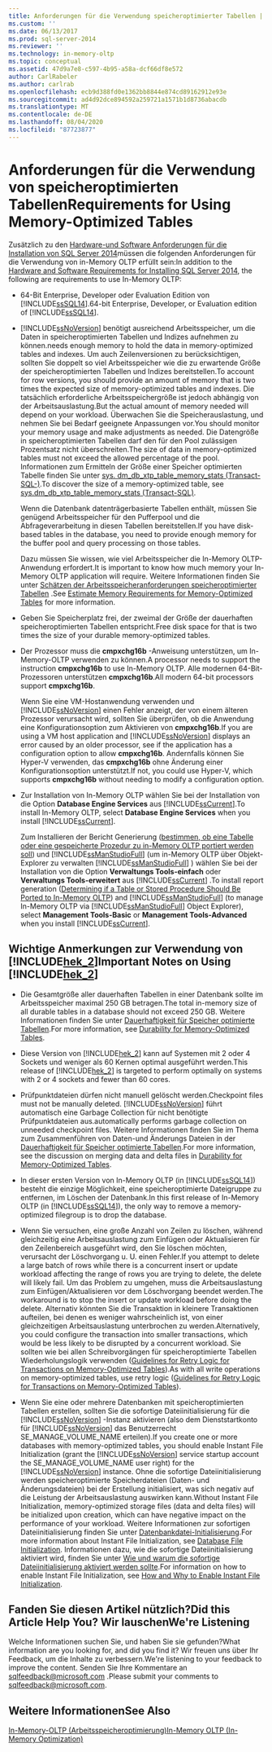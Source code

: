 ```yaml
---
title: Anforderungen für die Verwendung speicheroptimierter Tabellen | Microsoft-Dokumentation
ms.custom: ''
ms.date: 06/13/2017
ms.prod: sql-server-2014
ms.reviewer: ''
ms.technology: in-memory-oltp
ms.topic: conceptual
ms.assetid: 47d9a7e8-c597-4b95-a58a-dcf66df8e572
author: CarlRabeler
ms.author: carlrab
ms.openlocfilehash: ecb9d388fd0e1362bb8844e874cd89162912e93e
ms.sourcegitcommit: ad4d92dce894592a259721a1571b1d8736abacdb
ms.translationtype: MT
ms.contentlocale: de-DE
ms.lasthandoff: 08/04/2020
ms.locfileid: "87723877"
---
```

# <a name="requirements-for-using-memory-optimized-tables"></a><span data-ttu-id="9aadd-102">Anforderungen für die Verwendung von speicheroptimierten Tabellen</span><span class="sxs-lookup"><span data-stu-id="9aadd-102">Requirements for Using Memory-Optimized Tables</span></span>
  <span data-ttu-id="9aadd-103">Zusätzlich zu den [Hardware-und Software Anforderungen für die Installation von SQL Server 2014](../../sql-server/install/hardware-and-software-requirements-for-installing-sql-server.md)müssen die folgenden Anforderungen für die Verwendung von in-Memory OLTP erfüllt sein:</span><span class="sxs-lookup"><span data-stu-id="9aadd-103">In addition to the [Hardware and Software Requirements for Installing SQL Server 2014](../../sql-server/install/hardware-and-software-requirements-for-installing-sql-server.md), the following are requirements to use In-Memory OLTP:</span></span>  
  
-   <span data-ttu-id="9aadd-104">64-Bit Enterprise, Developer oder Evaluation Edition von [!INCLUDE[ssSQL14](../../includes/sssql14-md.md)].</span><span class="sxs-lookup"><span data-stu-id="9aadd-104">64-bit Enterprise, Developer, or Evaluation edition of [!INCLUDE[ssSQL14](../../includes/sssql14-md.md)].</span></span>  
  
-   [!INCLUDE[ssNoVersion](../../includes/ssnoversion-md.md)] <span data-ttu-id="9aadd-105">benötigt ausreichend Arbeitsspeicher, um die Daten in speicheroptimierten Tabellen und Indizes aufnehmen zu können.</span><span class="sxs-lookup"><span data-stu-id="9aadd-105">needs enough memory to hold the data in memory-optimized tables and indexes.</span></span> <span data-ttu-id="9aadd-106">Um auch Zeilenversionen zu berücksichtigen, sollten Sie doppelt so viel Arbeitsspeicher wie die zu erwartende Größe der speicheroptimierten Tabellen und Indizes bereitstellen.</span><span class="sxs-lookup"><span data-stu-id="9aadd-106">To account for row versions, you should provide an amount of memory that is two times the expected size of memory-optimized tables and indexes.</span></span> <span data-ttu-id="9aadd-107">Die tatsächlich erforderliche Arbeitsspeichergröße ist jedoch abhängig von der Arbeitsauslastung.</span><span class="sxs-lookup"><span data-stu-id="9aadd-107">But the actual amount of memory needed will depend on your workload.</span></span> <span data-ttu-id="9aadd-108">Überwachen Sie die Speicherauslastung, und nehmen Sie bei Bedarf geeignete Anpassungen vor.</span><span class="sxs-lookup"><span data-stu-id="9aadd-108">You should monitor your memory usage and make adjustments as needed.</span></span> <span data-ttu-id="9aadd-109">Die Datengröße in speicheroptimierten Tabellen darf den für den Pool zulässigen Prozentsatz nicht überschreiten.</span><span class="sxs-lookup"><span data-stu-id="9aadd-109">The size of data in memory-optimized tables must not exceed the allowed percentage of the pool.</span></span> <span data-ttu-id="9aadd-110">Informationen zum Ermitteln der Größe einer Speicher optimierten Tabelle finden Sie unter [sys. dm_db_xtp_table_memory_stats &#40;Transact-SQL-&#41;](/sql/relational-databases/system-dynamic-management-views/sys-dm-db-xtp-table-memory-stats-transact-sql).</span><span class="sxs-lookup"><span data-stu-id="9aadd-110">To discover the size of a memory-optimized table, see [sys.dm_db_xtp_table_memory_stats &#40;Transact-SQL&#41;](/sql/relational-databases/system-dynamic-management-views/sys-dm-db-xtp-table-memory-stats-transact-sql).</span></span>  
  
     <span data-ttu-id="9aadd-111">Wenn die Datenbank datenträgerbasierte Tabellen enthält, müssen Sie genügend Arbeitsspeicher für den Pufferpool und die Abfrageverarbeitung in diesen Tabellen bereitstellen.</span><span class="sxs-lookup"><span data-stu-id="9aadd-111">If you have disk-based tables in the database, you need to provide enough memory for the buffer pool and query processing on those tables.</span></span>  
  
     <span data-ttu-id="9aadd-112">Dazu müssen Sie wissen, wie viel Arbeitsspeicher die In-Memory OLTP-Anwendung erfordert.</span><span class="sxs-lookup"><span data-stu-id="9aadd-112">It is important to know how much memory your In-Memory OLTP application will require.</span></span> <span data-ttu-id="9aadd-113">Weitere Informationen finden Sie unter [Schätzen der Arbeitsspeicheranforderungen speicheroptimierter Tabellen](memory-optimized-tables.md) .</span><span class="sxs-lookup"><span data-stu-id="9aadd-113">See [Estimate Memory Requirements for Memory-Optimized Tables](memory-optimized-tables.md) for more information.</span></span>  
  
-   <span data-ttu-id="9aadd-114">Geben Sie Speicherplatz frei, der zweimal der Größe der dauerhaften speicheroptimierten Tabellen entspricht.</span><span class="sxs-lookup"><span data-stu-id="9aadd-114">Free disk space for that is two times the size of your durable memory-optimized tables.</span></span>  
  
-   <span data-ttu-id="9aadd-115">Der Prozessor muss die **cmpxchg16b** -Anweisung unterstützen, um In-Memory-OLTP verwenden zu können.</span><span class="sxs-lookup"><span data-stu-id="9aadd-115">A processor needs to support the instruction **cmpxchg16b** to use In-Memory OLTP.</span></span> <span data-ttu-id="9aadd-116">Alle modernen 64-Bit-Prozessoren unterstützen **cmpxchg16b**.</span><span class="sxs-lookup"><span data-stu-id="9aadd-116">All modern 64-bit processors support **cmpxchg16b**.</span></span>  
  
     <span data-ttu-id="9aadd-117">Wenn Sie eine VM-Hostanwendung verwenden und [!INCLUDE[ssNoVersion](../../includes/ssnoversion-md.md)] einen Fehler anzeigt, der von einem älteren Prozessor verursacht wird, sollten Sie überprüfen, ob die Anwendung eine Konfigurationsoption zum Aktivieren von **cmpxchg16b**.</span><span class="sxs-lookup"><span data-stu-id="9aadd-117">If you are using a VM host application and [!INCLUDE[ssNoVersion](../../includes/ssnoversion-md.md)] displays an error caused by an older processor, see if the application has a configuration option to allow **cmpxchg16b**.</span></span> <span data-ttu-id="9aadd-118">Andernfalls können Sie Hyper-V verwenden, das **cmpxchg16b** ohne Änderung einer Konfigurationsoption unterstützt.</span><span class="sxs-lookup"><span data-stu-id="9aadd-118">If not, you could use Hyper-V, which supports **cmpxchg16b** without needing to modify a configuration option.</span></span>  
  
-   <span data-ttu-id="9aadd-119">Zur Installation von In-Memory OLTP wählen Sie bei der Installation von die Option **Database Engine Services** aus [!INCLUDE[ssCurrent](../../../includes/sscurrent-md.md)].</span><span class="sxs-lookup"><span data-stu-id="9aadd-119">To install In-Memory OLTP, select **Database Engine Services** when you install [!INCLUDE[ssCurrent](../../../includes/sscurrent-md.md)].</span></span>  
  
     <span data-ttu-id="9aadd-120">Zum Installieren der Bericht Generierung ([bestimmen, ob eine Tabelle oder eine gespeicherte Prozedur zu in-Memory OLTP portiert werden soll](determining-if-a-table-or-stored-procedure-should-be-ported-to-in-memory-oltp.md)) und [!INCLUDE[ssManStudioFull](../../../includes/ssmanstudiofull-md.md)] (um in-Memory OLTP über Objekt-Explorer zu verwalten [!INCLUDE[ssManStudioFull](../../../includes/ssmanstudiofull-md.md)] ) wählen Sie bei der Installation von die Option **Verwaltungs Tools-einfach** oder **Verwaltungs Tools-erweitert** aus [!INCLUDE[ssCurrent](../../../includes/sscurrent-md.md)] .</span><span class="sxs-lookup"><span data-stu-id="9aadd-120">To install report generation ([Determining if a Table or Stored Procedure Should Be Ported to In-Memory OLTP](determining-if-a-table-or-stored-procedure-should-be-ported-to-in-memory-oltp.md)) and [!INCLUDE[ssManStudioFull](../../../includes/ssmanstudiofull-md.md)] (to manage In-Memory OLTP via [!INCLUDE[ssManStudioFull](../../../includes/ssmanstudiofull-md.md)] Object Explorer), select **Management Tools-Basic** or **Management Tools-Advanced** when you install [!INCLUDE[ssCurrent](../../../includes/sscurrent-md.md)].</span></span>  
  
## <a name="important-notes-on-using-hek_2"></a><span data-ttu-id="9aadd-121">Wichtige Anmerkungen zur Verwendung von [!INCLUDE[hek_2](../../../includes/hek-2-md.md)]</span><span class="sxs-lookup"><span data-stu-id="9aadd-121">Important Notes on Using [!INCLUDE[hek_2](../../../includes/hek-2-md.md)]</span></span>  
  
-   <span data-ttu-id="9aadd-122">Die Gesamtgröße aller dauerhaften Tabellen in einer Datenbank sollte im Arbeitsspeicher maximal 250 GB betragen.</span><span class="sxs-lookup"><span data-stu-id="9aadd-122">The total in-memory size of all durable tables in a database should not exceed 250 GB.</span></span> <span data-ttu-id="9aadd-123">Weitere Informationen finden Sie unter [Dauerhaftigkeit für Speicher optimierte Tabellen](durability-for-memory-optimized-tables.md).</span><span class="sxs-lookup"><span data-stu-id="9aadd-123">For more information, see [Durability for Memory-Optimized Tables](durability-for-memory-optimized-tables.md).</span></span>  
  
-   <span data-ttu-id="9aadd-124">Diese Version von [!INCLUDE[hek_2](../../../includes/hek-2-md.md)] kann auf Systemen mit 2 oder 4 Sockets und weniger als 60 Kernen optimal ausgeführt werden.</span><span class="sxs-lookup"><span data-stu-id="9aadd-124">This release of [!INCLUDE[hek_2](../../../includes/hek-2-md.md)] is targeted to perform optimally on systems with 2 or 4 sockets and fewer than 60 cores.</span></span>  
  
-   <span data-ttu-id="9aadd-125">Prüfpunktdateien dürfen nicht manuell gelöscht werden.</span><span class="sxs-lookup"><span data-stu-id="9aadd-125">Checkpoint files must not be manually deleted.</span></span> [!INCLUDE[ssNoVersion](../../includes/ssnoversion-md.md)] <span data-ttu-id="9aadd-126">führt automatisch eine Garbage Collection für nicht benötigte Prüfpunktdateien aus.</span><span class="sxs-lookup"><span data-stu-id="9aadd-126">automatically performs garbage collection on unneeded checkpoint files.</span></span> <span data-ttu-id="9aadd-127">Weitere Informationen finden Sie im Thema zum Zusammenführen von Daten-und Änderungs Dateien in der [Dauerhaftigkeit für Speicher optimierte Tabellen](durability-for-memory-optimized-tables.md).</span><span class="sxs-lookup"><span data-stu-id="9aadd-127">For more information, see the discussion on merging data and delta files in [Durability for Memory-Optimized Tables](durability-for-memory-optimized-tables.md).</span></span>  
  
-   <span data-ttu-id="9aadd-128">In dieser ersten Version von In-Memory OLTP (in [!INCLUDE[ssSQL14](../../includes/sssql14-md.md)]) besteht die einzige Möglichkeit, eine speicheroptimierte Dateigruppe zu entfernen, im Löschen der Datenbank.</span><span class="sxs-lookup"><span data-stu-id="9aadd-128">In this first release of In-Memory OLTP (in [!INCLUDE[ssSQL14](../../includes/sssql14-md.md)]), the only way to remove a memory-optimized filegroup is to drop the database.</span></span>  
  
-   <span data-ttu-id="9aadd-129">Wenn Sie versuchen, eine große Anzahl von Zeilen zu löschen, während gleichzeitig eine Arbeitsauslastung zum Einfügen oder Aktualisieren für den Zeilenbereich ausgeführt wird, den Sie löschen möchten, verursacht der Löschvorgang u. U. einen Fehler.</span><span class="sxs-lookup"><span data-stu-id="9aadd-129">If you attempt to delete a large batch of rows while there is a concurrent insert or update workload affecting the range of rows you are trying to delete, the delete will likely fail.</span></span> <span data-ttu-id="9aadd-130">Um das Problem zu umgehen, muss die Arbeitsauslastung zum Einfügen/Aktualisieren vor dem Löschvorgang beendet werden.</span><span class="sxs-lookup"><span data-stu-id="9aadd-130">The workaround is to stop the insert or update workload before doing the delete.</span></span> <span data-ttu-id="9aadd-131">Alternativ könnten Sie die Transaktion in kleinere Transaktionen aufteilen, bei denen es weniger wahrscheinlich ist, von einer gleichzeitigen Arbeitsauslastung unterbrochen zu werden.</span><span class="sxs-lookup"><span data-stu-id="9aadd-131">Alternatively, you could configure the transaction into smaller transactions, which would be less likely to be disrupted by a concurrent workload.</span></span> <span data-ttu-id="9aadd-132">Sie sollten wie bei allen Schreibvorgängen für speicheroptimierte Tabellen Wiederholungslogik verwenden ([Guidelines for Retry Logic for Transactions on Memory-Optimized Tables](../../database-engine/guidelines-for-retry-logic-for-transactions-on-memory-optimized-tables.md)).</span><span class="sxs-lookup"><span data-stu-id="9aadd-132">As with all write operations on memory-optimized tables, use retry logic ([Guidelines for Retry Logic for Transactions on Memory-Optimized Tables](../../database-engine/guidelines-for-retry-logic-for-transactions-on-memory-optimized-tables.md)).</span></span>  
  
-   <span data-ttu-id="9aadd-133">Wenn Sie eine oder mehrere Datenbanken mit speicheroptimierten Tabellen erstellen, sollten Sie die sofortige Dateiinitialisierung für die [!INCLUDE[ssNoVersion](../../includes/ssnoversion-md.md)] -Instanz aktivieren (also dem Dienststartkonto für [!INCLUDE[ssNoVersion](../../includes/ssnoversion-md.md)] das Benutzerrecht SE_MANAGE_VOLUME_NAME erteilen).</span><span class="sxs-lookup"><span data-stu-id="9aadd-133">If you create one or more databases with memory-optimized tables, you should enable Instant File Initialization (grant the [!INCLUDE[ssNoVersion](../../includes/ssnoversion-md.md)] service startup account the SE_MANAGE_VOLUME_NAME user right) for the [!INCLUDE[ssNoVersion](../../includes/ssnoversion-md.md)] instance.</span></span> <span data-ttu-id="9aadd-134">Ohne die sofortige Dateiinitialisierung werden speicheroptimierte Speicherdateien (Daten- und Änderungsdateien) bei der Erstellung initialisiert, was sich negativ auf die Leistung der Arbeitsauslastung auswirken kann.</span><span class="sxs-lookup"><span data-stu-id="9aadd-134">Without Instant File Initialization, memory-optimized storage files (data and delta files) will be initialized upon creation, which can have negative impact on the performance of your workload.</span></span> <span data-ttu-id="9aadd-135">Weitere Informationen zur sofortigen Dateiinitialisierung finden Sie unter [Datenbankdatei-Initialisierung](../databases/database-instant-file-initialization.md).</span><span class="sxs-lookup"><span data-stu-id="9aadd-135">For more information about Instant File Initialization, see [Database File Initialization](../databases/database-instant-file-initialization.md).</span></span> <span data-ttu-id="9aadd-136">Informationen dazu, wie die sofortige Dateiinitialisierung aktiviert wird, finden Sie unter [Wie und warum die sofortige Dateiinitialisierung aktiviert werden sollte](https://blogs.msdn.com/b/sql_pfe_blog/archive/2009/12/23/how-and-why-to-enable-instant-file-initialization.aspx).</span><span class="sxs-lookup"><span data-stu-id="9aadd-136">For information on how to enable Instant File Initialization, see [How and Why to Enable Instant File Initialization](https://blogs.msdn.com/b/sql_pfe_blog/archive/2009/12/23/how-and-why-to-enable-instant-file-initialization.aspx).</span></span>  
  
## <a name="did-this-article-help-you-were-listening"></a><span data-ttu-id="9aadd-137">Fanden Sie diesen Artikel nützlich?</span><span class="sxs-lookup"><span data-stu-id="9aadd-137">Did this Article Help You?</span></span> <span data-ttu-id="9aadd-138">Wir lauschen</span><span class="sxs-lookup"><span data-stu-id="9aadd-138">We're Listening</span></span>  
 <span data-ttu-id="9aadd-139">Welche Informationen suchen Sie, und haben Sie sie gefunden?</span><span class="sxs-lookup"><span data-stu-id="9aadd-139">What information are you looking for, and did you find it?</span></span> <span data-ttu-id="9aadd-140">Wir freuen uns über Ihr Feedback, um die Inhalte zu verbessern.</span><span class="sxs-lookup"><span data-stu-id="9aadd-140">We're listening to your feedback to improve the content.</span></span> <span data-ttu-id="9aadd-141">Senden Sie Ihre Kommentare an [sqlfeedback@microsoft.com](mailto:sqlfeedback@microsoft.com?subject=Your%20feedback%20about%20the%20Requirements%20for%20Using%20Memory-Optimized%20Tables%20page) .</span><span class="sxs-lookup"><span data-stu-id="9aadd-141">Please submit your comments to [sqlfeedback@microsoft.com](mailto:sqlfeedback@microsoft.com?subject=Your%20feedback%20about%20the%20Requirements%20for%20Using%20Memory-Optimized%20Tables%20page).</span></span>  
  
## <a name="see-also"></a><span data-ttu-id="9aadd-142">Weitere Informationen</span><span class="sxs-lookup"><span data-stu-id="9aadd-142">See Also</span></span>  
 [<span data-ttu-id="9aadd-143">In-Memory-OLTP &#40;Arbeitsspeicheroptimierung&#41;</span><span class="sxs-lookup"><span data-stu-id="9aadd-143">In-Memory OLTP &#40;In-Memory Optimization&#41;</span></span>](in-memory-oltp-in-memory-optimization.md)  
  
  
